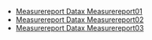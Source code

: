 - [Measurereport Datax Measurereport01](MeasureReport-datax-measurereport01.html)
- [Measurereport Datax Measurereport02](MeasureReport-datax-measurereport02.html)
- [Measurereport Datax Measurereport03](MeasureReport-datax-measurereport03.html)
